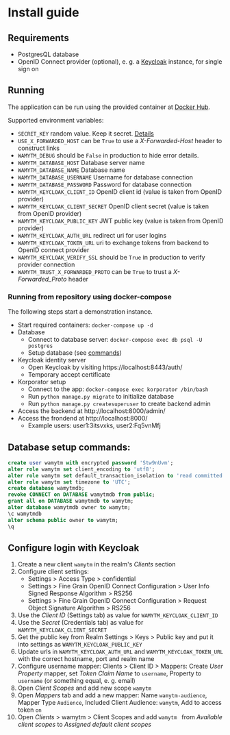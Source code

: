 # Install guide

## Requirements

* PostgresQL database
* OpenID Connect provider (optional), e. g. a [Keycloak](https://hub.docker.com/r/jboss/keycloak) instance, for single sign on

## Running

The application can be run using the provided container at [Docker Hub](https://hub.docker.com/r/erikwegner/korporator).

Supported environment variables:

* `SECRET_KEY` random value. Keep it secret. [Details](https://docs.djangoproject.com/en/3.1/ref/settings/#std:setting-SECRET_KEY)
* `USE_X_FORWARDED_HOST` can be `True` to use a _X-Forwarded-Host_ header to construct links
* `WAMYTM_DEBUG` should be `False` in production to hide error details.
* `WAMYTM_DATABASE_HOST` Database server name
* `WAMYTM_DATABASE_NAME` Database name
* `WAMYTM_DATABASE_USERNAME` Username for database connection
* `WAMYTM_DATABASE_PASSWORD` Password  for database connection
* `WAMYTM_KEYCLOAK_CLIENT_ID` OpenID client id (value is taken from OpenID provider)
* `WAMYTM_KEYCLOAK_CLIENT_SECRET` OpenID client secret (value is taken from OpenID provider)
* `WAMYTM_KEYCLOAK_PUBLIC_KEY` JWT public key (value is taken from OpenID provider)
* `WAMYTM_KEYCLOAK_AUTH_URL` redirect uri for user logins
* `WAMYTM_KEYCLOAK_TOKEN_URL` uri to exchange tokens from backend to OpenID connect provider
* `WAMYTM_KEYCLOAK_VERIFY_SSL` should be `True` in production to verify provider connection
* `WAMYTM_TRUST_X_FORWARDED_PROTO` can be `True` to trust a _X-Forwarded_Proto_ header

### Running from repository using docker-compose

The following steps start a demonstration instance.

- Start required containers: `docker-compose up -d`
- Database
  - Connect to database server: `docker-compose exec db psql -U postgres`
  - Setup database (see [commands](#database-setup-commands))
- Keycloak identity server
  - Open Keycloak by visiting https://localhost:8443/auth/
  - Temporary accept certificate
- Korporator setup
  - Connect to the app: `docker-compose exec korporator /bin/bash`
  - Run `python manage.py migrate` to initialize database
  - Run `python manage.py createsuperuser` to create backend admin
- Access the backend at http://localhost:8000/admin/
- Access the frondend at http://localhost:8000/
  - Example users:
    user1:3itsvxks, user2:Fq5vnMfj

## Database setup commands:

```sql
create user wamytm with encrypted password 'Stw9nUvm';
alter role wamytm set client_encoding to 'utf8';
alter role wamytm set default_transaction_isolation to 'read committed';
alter role wamytm set timezone to 'UTC';
create database wamytmdb;
revoke CONNECT on DATABASE wamytmdb from public;
grant all on DATABASE wamytmdb to wamytm;
alter database wamytmdb owner to wamytm;
\c wamytmdb
alter schema public owner to wamytm;
\q
```

## Configure login with Keycloak

1. Create a new client `wamytm` in the realm's _Clients_ section
2. Configure client settings:
    - Settings > Access Type > confidential
    - Settings > Fine Grain OpenID Connect Configuration > User Info Signed Response Algorithm > RS256
    - Settings > Fine Grain OpenID Connect Configuration > Request Object Signature Algorithm > RS256
3. Use the _Client ID_ (Settings tab) as value for `WAMYTM_KEYCLOAK_CLIENT_ID`
4. Use the _Secret_ (Credentials tab) as value for `WAMYTM_KEYCLOAK_CLIENT_SECRET`
5. Get the public key from Realm Settings > Keys > Public key and put it into settings as `WAMYTM_KEYCLOAK_PUBLIC_KEY`
6. Update urls in `WAMYTM_KEYCLOAK_AUTH_URL` and `WAMYTM_KEYCLOAK_TOKEN_URL` with the correct hostname, port and realm name
7. Configure username mapper: Clients > Client ID > Mappers: Create _User Property_ mapper, set _Token Claim Name_ to `username`, Property to `username` (or something equal, e. g. email)
8. Open _Client Scopes_ and add new scope `wamytm`
9. Open _Mappers_ tab and add a new mapper: Name `wamytm-audience`, Mapper Type `Audience`, Included Client Audience: `wamytm`, Add to access token `on`
10. Open _Clients_ > wamytm > Client Scopes and add `wamytm ` from _Available client scopes_ to _Assigned default client scopes_
